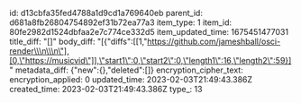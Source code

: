 id: d13cbfa35fed4788a1d9cd1a769640eb
parent_id: d681a8fb26804754892ef31b72ea77a3
item_type: 1
item_id: 80fe2982d1524dbfaa2e7c774ce332d5
item_updated_time: 1675451477031
title_diff: "[]"
body_diff: "[{\"diffs\":[[1,\"https://github.com/jameshball/osci-render\\\n\\\n\"],[0,\"https://musicvid\"]],\"start1\":0,\"start2\":0,\"length1\":16,\"length2\":59}]"
metadata_diff: {"new":{},"deleted":[]}
encryption_cipher_text: 
encryption_applied: 0
updated_time: 2023-02-03T21:49:43.386Z
created_time: 2023-02-03T21:49:43.386Z
type_: 13